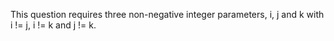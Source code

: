 This question requires three non-negative integer parameters, i, j and k with i != j, i != k and j != k.